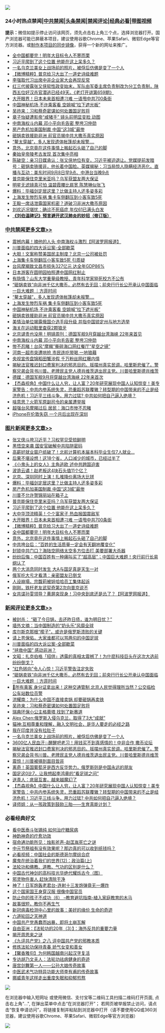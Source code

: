 ![](https://raw.githubusercontent.com/jsvpn/jsproxy/dev/64photo/fqnews-qr.jpg)

<div id="tt">
<h3>24小时热点禁闻|<a href="#%E4%B8%AD%E5%85%B1%E7%A6%81%E9%97%BB%E6%9B%B4%E5%A4%9A%E6%96%87%E7%AB%A0">中共禁闻</a>|<a href="#%E5%9B%BE%E7%89%87%E6%96%B0%E9%97%BB%E6%9B%B4%E5%A4%9A%E6%96%87%E7%AB%A0">头条禁闻</a>|<a href="#%E6%96%B0%E9%97%BB%E8%AF%84%E8%AE%BA%E6%9B%B4%E5%A4%9A%E6%96%87%E7%AB%A0">禁闻评论|<a href="#%E5%BF%85%E7%9C%8B%E7%BB%8F%E5%85%B8%E5%A5%BD%E6%96%87">经典必看</a>|<a href="https://696153.xyz/3" target="_blank">带图视频</a></h3>
<div><b>提示：</b>微信如提示停止访问该网页，须先点击右上角三个点，选择浏览器打开。国产浏览器可能已屏蔽本项目，建议使用谷歌Chrome、苹果Safari、微软Edge等官方浏览器。或<a href="%E5%88%B6%E4%BD%9Cgit%E7%A6%81%E9%97%BB%E9%95%9C%E5%83%8F.md">制作本项目的同步镜像</a>，获得一个新的网址来推广。</div>
<ul>

<li><a href="/topimagenews/20240908/2085631.md">全中国都要完！明年大目标令人不寒而栗</a></li>
<li><a href="/topimagenews/20240908/2085641.md">习近平爬到了这个位置 他能在这上呆多久？</a></li>
<li><a href="/comments/20240908/2085654.md">一名乌克兰美女上战场前的照片，被俘后仿佛是变了一个人</a></li>
<li><a href="/topimagenews/20240908/2085632.md">【微博精粹】普京给习大出了一道史诗级难题</a></li>
<li><a href="/ccpdope/20240908/2085714.md">李强取代习出席中非企业家大会再现反常</a></li>
<li><a href="/sohnews/20240908/2085705.md">红三代披露张又侠软性政变始末，军队由军委主席负责制改为分工负责制，陕西五位好汉杀官潜逃已经49天。《老灯开讲第659期》</a></li>
<li><a href="/topimagenews/20240908/2085633.md">大开眼界！日本未来首相遭刁难 一语甩中共700条街</a></li>
<li><a href="/cbnews/20240908/2085725.md">中国神秘机场 不许乘客看 空姐喊“拉下遮光板”</a></li>
<li><a href="/comments/20240908/2085675.md">吴祚来：习和蔡奇密谋如何处置国足败将</a></li>
<li><a href="/yule/20240908/2085727.md">章子怡疑遭影帝“咸猪手” 镜头前明显变脸 动图</a></li>
<li><a href="/cbnews/20240908/2085645.md">中南海权斗内幕 邓小平向毛告密 整垮习仲勋</a></li>
<li><a href="/topimagenews/20240909/2085823.md">房产危机加美国制裁 中国“这3城”最惨</a></li>
<li><a href="/cbnews/20240908/2085706.md">砸锅卖铁援助非洲 前官员揭中共大撒币真实原因</a></li>
<li><a href="/cbnews/20240908/2085757.md">“鳌太穿越”，多人发现遗体帐篷却未报警….</a></li>
<li><a href="/topimagenews/20240908/2085608.md">意外，北京竟在这件事情上搬起石头砸了自己的脚</a></li>
<li><a href="/cnnews/20240908/2085742.md">秦始皇帝陵考古发现 首次集中亮相</a></li>
<li><a href="/sohnews/20240908/2085728.md">陈破空：亲习日媒承认：张又侠地位有变，习近平被迫退让。党媒提前发暗号：砸锅卖铁援非，他长着中国脸。英媒揭秘：习当局惊人隐瞒经济恶化。直播与互动：美东时间9月8日早9点、中港台当晚9点</a></li>
<li><a href="/topimagenews/20240908/2085724.md">普京能保住克里米亚吗？乌军获盟友两大保证</a></li>
<li><a href="/yule/20240908/2085707.md">明星无滤镜真可怕 温碧霞腰比肩宽 陈慧琳似张飞</a></li>
<li><a href="/topimagenews/20240909/2085876.md">爆料：毕福剑定居这里？比做主持人还多姿多彩</a></li>
<li><a href="/cbnews/20240908/2085740.md">上海发生惨烈车祸 集卡车侧翻压到小客车致5死</a></li>
<li><a href="/baitai/20240908/2085787.md">王毅一席话泄露国家机密？道破习非洲大撒币原因</a></li>
<li><a href="/yule/20240909/2085840.md">刘欢近况堪忧：确诊不死癌症 年仅61已满头白发</a></li>
<li><b><a href="/comments/20200207/1272816.md" target="_blank">《刘伯温碑记》预言避开武汉肺炎的妙招（修订版）</a></b></li>
</ul>
</div>

<div class="catlist">
<h3><a href="/cbnews/" target="_blank">中共禁闻</a><span><a href="/cbnews/" target="_blank" rel="nofollow">更多文章>></a></span></h3>
<ul>
<li><a href="/cbnews/20240909/2085913.md" target="_blank">震撼内幕！摘他的人头 中南海权斗激烈【阿波罗网报道】</a></li>
<li><a href="/comments/20240909/2085909.md" target="_blank">川普面临的四大诉讼案-全部歇菜</a></li>
<li><a href="/cbnews/20240909/2085904.md" target="_blank">大胆！文案称赞美国民主制度？北京一公司被处罚</a></li>
<li><a href="/cbnews/20240909/2085903.md" target="_blank">上海集卡车侧翻压小客车致5死 引质疑</a></li>
<li><a href="/cbnews/20240909/2085902.md" target="_blank">台风摩羯致文昌市损失327亿元 达全年GDP86%</a></li>
<li><a href="/cbnews/20240909/2085901.md" target="_blank">日本游客在圆明园拍照遭中国网红制止</a></li>
<li><a href="/cbnews/20240909/2085878.md" target="_blank">有隐情？山东大学重量级教授、青年科学家猝死校方不公布</a></li>
<li><a href="/comments/20240908/2085811.md" target="_blank">“砸锅卖铁”向非洲千亿大撒币，必然有去无回；前央行行长公开承认中国面临一巨大难题 ｜方菲时间</a></li>
<li><a href="/cbnews/20240908/2085757.md" target="_blank">“鳌太穿越”，多人发现遗体帐篷却未报警….</a></li>
<li><a href="/cbnews/20240908/2085740.md" target="_blank">上海发生惨烈车祸 集卡车侧翻压到小客车致5死</a></li>
<li><a href="/cbnews/20240908/2085725.md" target="_blank">中国神秘机场 不许乘客看 空姐喊“拉下遮光板”</a></li>
<li><a href="/cbnews/20240908/2085706.md" target="_blank">砸锅卖铁援助非洲 前官员揭中共大撒币真实原因</a></li>
<li><a href="/cbnews/20240908/2085662.md" target="_blank">美情治单位揭露俄国介选手段升级 并指中国锁定州与地方选举</a></li>
<li><a href="/cbnews/20240908/2085661.md" target="_blank">海关在运动鞋里查获2颗狼牙</a></li>
<li><a href="/cbnews/20240908/2085646.md" target="_blank">北京谴责也没用！明镜周刊：德国军舰9月穿越台湾海峡 22年来首见</a></li>
<li><a href="/cbnews/20240908/2085645.md" target="_blank">中南海权斗内幕 邓小平向毛告密 整垮习仲勋</a></li>
<li><a href="/cbnews/20240908/2085644.md" target="_blank">惨不忍睹！台风“摩羯”撕碎海口网红餐厅“星空之镜”</a></li>
<li><a href="/cbnews/20240908/2085643.md" target="_blank">河南一超市突遭哄抢 市民连吃带喝 一地狼藉</a></li>
<li><a href="/cbnews/20240908/2085642.md" target="_blank">央视宣传盘锦稻田蟹涉假 千万粉丝网红曝内情</a></li>
<li><a href="/comments/20240908/2085621.md" target="_blank">揭秘法官推迟封口费案判决的邪恶目的。摇摆州真实民调，哈里斯悲催了。警察兄弟会背书川普。老牌民主党人德肖维茨退出民主党。川普哈里斯德肖维茨</a></li>
<li><a href="/cbnews/20240908/2085609.md" target="_blank">德媒：德国军舰9月将穿越台湾海峡 22年来首次</a></li>
<li><a href="/comments/20240908/2085607.md" target="_blank">【杰森视角】中国什么让人穷，让人富？20年研究展现中国人认知惊变！美专家警告：中共内参系统失灵，恐重蹈苏联覆辙？转型期的中国带来的不止是经济危机！习近平三线斗争，用力过猛? 中共如何把自己逼入绝境？</a></li>
<li><a href="/cbnews/20240908/2085582.md" target="_blank">啥意思？火箭军原副司令的亲属遭举报</a></li>
<li><a href="/cbnews/20240908/2085581.md" target="_blank">超强台风摩羯过后 居民：海口市惨不忍睹</a></li>
<li><a href="/cbnews/20240908/2085580.md" target="_blank">iPhone在伦敦失窃 一个月后出现在深圳</a></li>

</ul>
</div>
<div class="catlist">
<h3><a href="/topimagenews/" target="_blank">图片新闻</a><span><a href="/topimagenews/" target="_blank" rel="nofollow">更多文章>></a></span></h3>
<ul>
<li><a href="/topimagenews/20240909/2085912.md" target="_blank">张又侠斗垮习近平？习权罕见受损鲜明</a></li>
<li><a href="/topimagenews/20240909/2085911.md" target="_blank">黑悟空来袭 国安官破解中共陷阱密码</a></li>
<li><a href="/topimagenews/20240909/2085900.md" target="_blank">高薪好就业窗户纸破了！北航计算机本届本科毕业生仅7人就业…</a></li>
<li><a href="/topimagenews/20240909/2085899.md" target="_blank">后果不堪设想！这18个省，人口减少的城市，已经过半了</a></li>
<li><a href="/topimagenews/20240909/2085898.md" target="_blank">《小鬼头上的女人》主角逃欧 述中共跨国迫害</a></li>
<li><a href="/topimagenews/20240909/2085891.md" target="_blank">波诡云谲！赵老板这4块石头值11个亿？</a></li>
<li><a href="/topimagenews/20240909/2085890.md" target="_blank">北京、深圳同时上演！扎堆降价离场大比拼</a></li>
<li><a href="/topimagenews/20240909/2085876.md" target="_blank">爆料：毕福剑定居这里？比做主持人还多姿多彩</a></li>
<li><a href="/topimagenews/20240909/2085823.md" target="_blank">房产危机加美国制裁 中国“这3城”最惨</a></li>
<li><a href="/topimagenews/20240908/2085783.md" target="_blank">川普不允许贺锦丽站在箱子上</a></li>
<li><a href="/topimagenews/20240908/2085724.md" target="_blank">普京能保住克里米亚吗？乌军获盟友两大保证</a></li>
<li><a href="/topimagenews/20240908/2085641.md" target="_blank">习近平爬到了这个位置 他能在这上呆多久？</a></li>
<li><a href="/topimagenews/20240908/2085640.md" target="_blank">大中华顶流精英！个个富家子 热血报国震敌军</a></li>
<li><a href="/topimagenews/20240908/2085633.md" target="_blank">大开眼界！日本未来首相遭刁难 一语甩中共700条街</a></li>
<li><a href="/topimagenews/20240908/2085632.md" target="_blank">【微博精粹】普京给习大出了一道史诗级难题</a></li>
<li><a href="/topimagenews/20240908/2085631.md" target="_blank">全中国都要完！明年大目标令人不寒而栗</a></li>
<li><a href="/topimagenews/20240908/2085608.md" target="_blank">意外，北京竟在这件事情上搬起石头砸了自己的脚</a></li>
<li><a href="/topimagenews/20240908/2085579.md" target="_blank">中共垮台后：&#8221;百姓的生活质量一定会有天翻地覆变化”</a></li>
<li><a href="/topimagenews/20240908/2085560.md" target="_blank">封锁中共门口？海陆空网络太空多方位击打 美要部署大杀器</a></li>
<li><a href="/topimagenews/20240908/2085532.md" target="_blank">纷纷后悔：中国百姓有一种痛叫买了“超高层”；中国巨大难题！央行前行长易纲认了</a></li>
<li><a href="/topimagenews/20240908/2085531.md" target="_blank">两个大消息同时发生 大A与国足真是天生一对</a></li>
<li><a href="/topimagenews/20240907/2085469.md" target="_blank">俄军吃大亏才看清：亲密盟友已倒戈</a></li>
<li><a href="/topimagenews/20240907/2085468.md" target="_blank">人设崩塌，宗馥莉被娃哈哈员工集体起诉</a></li>
<li><a href="/topimagenews/20240907/2085458.md" target="_blank">刚刚，铁杆老友武契奇第2次向普京说不</a></li>
<li><a href="/topimagenews/20240907/2085457.md" target="_blank">女共谍孙雯领导？黄屏突现身！习中央到底还是怂了？【阿波罗网报道】</a></li>

</ul>
</div>
<div class="catlist">
<h3><a href="/comments/" target="_blank">新闻评论</a><span><a href="/comments/" target="_blank" rel="nofollow">更多文章>></a></span></h3>
<ul>
<li><a href="/comments/20240909/2085917.md" target="_blank">被封杀： “砸了今日锅，去还昨日债，谁为明日忧？”</a></li>
<li><a href="/comments/20240909/2085916.md" target="_blank">墙外文摘：当中国制造的“奶头乐”风靡全球</a></li>
<li><a href="/comments/20240909/2085915.md" target="_blank">库尔斯克那根“楔子”，或许是俄罗斯溃败的关键</a></li>
<li><a href="/comments/20240909/2085914.md" target="_blank">请上苍保佑，大家谁都可以骂两句的中国足球</a></li>
<li><a href="/comments/20240909/2085909.md" target="_blank">川普面临的四大诉讼案-全部歇菜</a></li>
<li><a href="/comments/20240909/2085905.md" target="_blank">“拯救中国” 感动非洲？</a></li>
<li><a href="/comments/20240909/2085897.md" target="_blank">文昭：扎克伯格「招供」透露的真相太震撼了！为什麽科技巨头在这次大选前纷纷倒戈？</a></li>
<li><a href="/comments/20240909/2085879.md" target="_blank">“红色转向”令人心惊！习近平警告注定失败</a></li>
<li><a href="/comments/20240908/2085811.md" target="_blank">“砸锅卖铁”向非洲千亿大撒币，必然有去无回；前央行行长公开承认中国面临一巨大难题 ｜方菲时间</a></li>
<li><a href="/comments/20240908/2085773.md" target="_blank">👮所有乘客 身分证拿出来！这种交通管制 北京人民觉得理所当然？公交临检 公车站数位员警</a></li>
<li><a href="/comments/20240908/2085760.md" target="_blank">洪耀南：为什么中国不直接卖锅 却要砸锅再卖铁</a></li>
<li><a href="/comments/20240908/2085675.md" target="_blank">吴祚来：习和蔡奇密谋如何处置国足败将</a></li>
<li><a href="/comments/20240908/2085667.md" target="_blank">瑞典环保小公主格蕾塔 找到了新赛道</a></li>
<li><a href="/comments/20240908/2085666.md" target="_blank">Alex Chen:俄罗斯入侵乌克兰，取得了3大“成就”</a></li>
<li><a href="/comments/20240908/2085665.md" target="_blank">猫神:互相尊重和理解，融入文明社会，是华人要走的必经之路</a></li>
<li><a href="/comments/20240908/2085664.md" target="_blank">我在印度并没有拉肚子</a></li>
<li><a href="/comments/20240908/2085654.md" target="_blank">一名乌克兰美女上战场前的照片，被俘后仿佛是变了一个人</a></li>
<li><a href="/comments/20240908/2085630.md" target="_blank">3600亿人民血汗💥醒醒吧老习！用钱买不到真感情的！中非合作 撒币论坛</a></li>
<li><a href="/comments/20240908/2085621.md" target="_blank">揭秘法官推迟封口费案判决的邪恶目的。摇摆州真实民调，哈里斯悲催了。警察兄弟会背书川普。老牌民主党人德肖维茨退出民主党。川普哈里斯德肖维茨</a></li>
<li><a href="/comments/20240908/2085614.md" target="_blank">震惊！川普被搞到面目皆非</a></li>
<li><a href="/comments/20240908/2085613.md" target="_blank">离奇！英国葡萄牙是西方反华势力，俄罗斯则是中国永远的朋友</a></li>
<li><a href="/comments/20240908/2085612.md" target="_blank">国足这0比7，让我想起李鸿章的“看足球之问”</a></li>
<li><a href="/comments/20240908/2085611.md" target="_blank">送青人：底层互害，越来越魔幻了</a></li>
<li><a href="/comments/20240908/2085607.md" target="_blank">【杰森视角】中国什么让人穷，让人富？20年研究展现中国人认知惊变！美专家警告：中共内参系统失灵，恐重蹈苏联覆辙？转型期的中国带来的不止是经济危机！习近平三线斗争，用力过猛? 中共如何把自己逼入绝境？</a></li>
<li><a href="/comments/20240908/2085591.md" target="_blank">译师姐：从一孩政策到鼓励三胎——生育真能计划？</a></li>

</ul>
</div>

<div class="catlist">
<h3>必看经典好文</h3>
<ul>
<li><a href="/comments/20230423/1875655.md" target="_blank">看中医泰斗张锡纯 如何治疗糖尿病</a></li>
<li><a href="/comments/20220105/1675252.md" target="_blank">神韵神奇的疗愈功效</a></li>
<li><a href="/tculture/20151001/455916.md" target="_blank">宿命通功能所见：烛影斧声-赵匡胤死亡之谜</a></li>
<li><a href="/cbnews/20240902/2082501.md" target="_blank">中元节祭祖有没有效果呢？那边真的可以收到纸钱吗？</a></li>
<li><a href="/comments/20200806/1375443.md" target="_blank">必看视频：中国社会的斯德哥尔摩综合症</a></li>
<li><a href="/topimagenews/20180601/951286.md" target="_blank">魔鬼在统治着我们的世界(12)：政治篇(上)</a></li>
<li><a href="/comments/20220329/1711172.md" target="_blank">法轮功和佛教、道教、气功的区别是什么？</a></li>
<li><a href="/comments/20220403/1714124.md" target="_blank">中国古代神剑的高科技光华绝代耀烁古今（图）</a></li>
<li><a href="/cbnews/20220508/1730049.md" target="_blank">邪灵物件害人 赶快清除干净</a></li>
<li><a href="/cnnews/20150422/388322.md" target="_blank">神了！日军炮轰老君台-连射十三发炮弹竟无一爆炸</a></li>
<li><a href="/comments/20220611/1744476.md" target="_blank">这个国家国王身穿汉服 很像中国官员</a></li>
<li><a href="/comments/20230921/1905929.md" target="_blank">防止你的孩子不成功（6） &#8211;教育避坑指南-植入家庭教育的木马</a></li>
<li><a href="/funmedia/20210802/1598610.md" target="_blank">故事很短，教你不再生气</a></li>
<li><a href="/cbnews/20210421/1530674.md" target="_blank">新冠病毒检测中心里的故事：美好的缘份 生命的奇迹</a></li>
<li><a href="/tculture/20231202/1968819.md" target="_blank">六道轮回之天神道</a></li>
<li><a href="/comments/20220831/1778527.md" target="_blank">中国共产党愚蠢而凶暴，即将土崩瓦解</a></li>
<li><a href="/comments/20190806/1168435.md" target="_blank">自由亚洲：【法轮功的20年（3）】：海外反共的重要力量</a></li>
<li><a href="/lishi/20131130/662544.md" target="_blank">揭开周恩来之谜</a></li>
<li><a href="/bookonline/20131116/201047.md" target="_blank">《九评共产党》之八 评中国共产党的邪教本质</a></li>
<li><a href="/cbnews/20210720/1590052.md" target="_blank">修炼法轮功保持青春 娇气女变和善女</a></li>
<li><a href="/bannedvideo/20210301/1495767.md" target="_blank">【馨香雅句】为何韩国越南兴起汉字复活</a></li>
<li><a href="/comments/20221226/1827998.md" target="_blank">专访胡乃文夫人：法轮功祛病健身的奇迹</a></li>
<li><a href="/comments/20220902/1779609.md" target="_blank">唐宫剑舞第一人——公孙大娘传奇故事</a></li>
<li><a href="/comments/20210810/1603664.md" target="_blank">中医武术气功特异功能大师李有甫的传奇故事</a></li>
<li><a href="/aomi/life/20240330/2018911.md" target="_blank">挪威青年这样走出重度失眠和抑郁煎熬</a></li>

</ul>
</div>

![](https://raw.githubusercontent.com/jsvpn/jsproxy/dev/64photo/fqnews-qr.jpg)

在浏览器中输入短网址 或使用微信、支付宝等二维码工具扫描二维码打开页面, 点击右上角"...", 在弹出菜单中点击“在浏览器打开”； 若网页被举报禁止访问，请点击“恢复申请访问”，将链接复制并粘贴到浏览器中打开（请不要使用QQ或360浏览器，建议使用谷歌Chrome、苹果Safari、微软Edge等官方浏览器）

![](https://raw.githubusercontent.com/jsvpn/jsproxy/dev/64photo/wx.jpg)